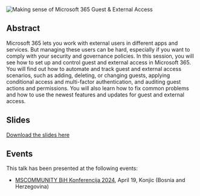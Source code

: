 ![Making sense of Microsoft 365
Guest & External Access](m365-guest-ext.png)

## Abstract

Microsoft 365 lets you work with external users in different apps and services. But managing these users can be hard, especially if you want to comply with your security and governance policies. In this session, you will see how to set up and control guest and external access in Microsoft 365. You will find out how to automate and track guest and external access scenarios, such as adding, deleting, or changing guests, applying conditional access and multi-factor authentication, and auditing guest actions and permissions. You will also learn how to fix common problems and how to use the newest features and updates for guest and external access.

## Slides

[Download the slides here](m365-guest-ext.pdf)

## Events

This talk has been presented at the following events:

- [MSCOMMUNITY BiH Konferencija 2024](https://konferencija.mscommunity.ba/), April 19, Konjic (Bosnia and Herzegovina)
